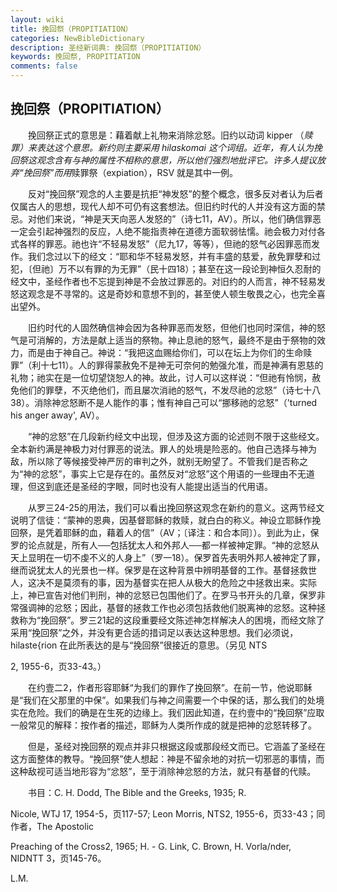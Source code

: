 ```yaml
---
layout: wiki
title: 挽回祭（PROPITIATION）
categories: NewBibleDictionary
description: 圣经新词典: 挽回祭（PROPITIATION）
keywords: 挽回祭, PROPITIATION
comments: false
---
```


## 挽回祭（PROPITIATION）

　　挽回祭正式的意思是：藉着献上礼物来消除忿怒。旧约以动词 kipper （*赎罪）来表达这个意思。新约则主要采用 hilaskomai 这个词组。近年，有人认为挽回祭这观念含有与神的属性不相称的意思，所以他们强烈地批评它。许多人提议放弃“挽回祭”而用*赎罪祭（expiation），RSV 就是其中一例。

　　反对“挽回祭”观念的人主要是抗拒“神发怒”的整个概念，很多反对者认为后者仅属古人的思想，现代人却不可仍有这套想法。但旧约时代的人并没有这方面的禁忌。对他们来说，“神是天天向恶人发怒的”（诗七11，AV）。所以，他们确信罪恶一定会引起神强烈的反应，人绝不能指责神在道德方面软弱怯懦。祂会极力对付各式各样的罪恶。祂也许“不轻易发怒”（尼九17，等等），但祂的怒气必因罪恶而发作。我们念过以下的经文：“耶和华不轻易发怒，并有丰盛的慈爱，赦免罪孽和过犯，〔但祂〕万不以有罪的为无罪”（民十四18）；甚至在这一段论到神恒久忍耐的经文中，圣经作者也不忘提到神是不会放过罪恶的。对旧约的人而言，神不轻易发怒这观念是不寻常的。这是奇妙和意想不到的，甚至使人顿生敬畏之心，也完全喜出望外。

　　旧约时代的人固然确信神会因为各种罪恶而发怒，但他们也同时深信，神的怒气是可消解的，方法是献上适当的祭物。神止息祂的怒气，最终不是由于祭物的效力，而是由于神自己。神说：“我把这血赐给你们，可以在坛上为你们的生命赎罪”（利十七11）。人的罪得蒙赦免不是神无可奈何的勉强允准，而是神满有恩慈的礼物；祂实在是一位切望饶恕人的神。故此，讨人可以这样说：“但祂有怜悯，赦免他们的罪孽，不灭绝他们，而且屡次消祂的怒气，不发尽祂的忿怒”（诗七十八38）。消除神忿怒断不是人能作的事；惟有神自己可以“挪移祂的忿怒”（'turned his anger away', AV）。

　　“神的忿怒”在几段新约经文中出现，但涉及这方面的论述则不限于这些经文。全本新约满是神极力对付罪恶的说法。罪人的处境是险恶的。他自己选择与神为敌，所以除了等候接受神严厉的审判之外，就别无盼望了。不管我们是否称之为“神的忿怒”，事实上它是存在的。虽然反对“忿怒”这个用语的一些理由不无道理，但这到底还是圣经的字眼，同时也没有人能提出适当的代用语。

　　从罗三24-25的用法，我们可以看出挽回祭这观念在新约的意义。这两节经文说明了信徒：“蒙神的恩典，因基督耶稣的救赎，就白白的称义。神设立耶稣作挽回祭，是凭着耶稣的血，藉着人的信”（AV；〔译注：和合本同〕）。到此为止，保罗的论点就是，所有人──包括犹太人和外邦人──都一样被神定罪。“神的忿怒从天上显明在一切不虔不义的人身上”（罗一18）。保罗首先表明外邦人被神定了罪，继而说犹太人的光景也一样。保罗是在这种背景中辨明基督的工作。基督拯救世人，这决不是莫须有的事，因为基督实在把人从极大的危险之中拯救出来。实际上，神已宣告对他们判刑，神的忿怒已包围他们了。在罗马书开头的几章，保罗非常强调神的忿怒；因此，基督的拯救工作也必须包括救他们脱离神的忿怒。这种拯救称为“挽回祭”。罗三21起的这段重要经文陈述神怎样解决人的困境，而经文除了采用“挽回祭”之外，并没有更合适的措词足以表达这种思想。我们必须说，hilaste{rion 在此所表达的是与“挽回祭”很接近的意思。（另见 NTS

2, 1955-6，页33-43。）

　　在约壹二2，作者形容耶稣“为我们的罪作了挽回祭”。在前一节，他说耶稣是“我们在父那里的中保”。如果我们与神之间需要一个中保的话，那么我们的处境实在危险。我们的确是在生死的边缘上。我们因此知道，在约壹中的“挽回祭”应取一般常见的解释：按作者的描述，耶稣为人类所作成的就是把神的忿怒转移了。

　　但是，圣经对挽回祭的观点并非只根据这段或那段经文而已。它涵盖了圣经在这方面整体的教导。“挽回祭”使人想起：神是不留余地的对抗一切邪恶的事情，而这种敌视可适当地形容为“忿怒”，至于消除神忿怒的方法，就只有基督的代赎。

　　书目：C. H. Dodd, The Bible and the Greeks, 1935; R.

Nicole, WTJ 17, 1954-5，页117-57; Leon Morris, NTS2, 1955-6，页33-43；同作者，The Apostolic

Preaching of the Cross2, 1965; H. - G. Link, C. Brown, H. Vorla/nder, NIDNTT 3，页145-76。

L.M.








